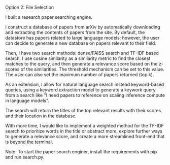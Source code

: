 Option 2: File Selection

I built a research paper searching engine. 

I construct a database of papers from arXiv by automatically downloading and extracting the contents of papers from the site. By default, the datastore has papers related to large language models; however, the user can decide to generate a new database on papers relevant to their field.

Then, I have two search methods: dense/FAISS search and TF-IDF based search. I use cosine similarity as a similarity metric to find the closest matches to the query, and then generate a relevance score based on the z-scores of the similarities. The threshold mechanism can be set to this value. The user can also set the maximum number of papers returned (top k). 

As an extension, I allow for natural language search instead keyword-based queries, using a keyword extraction model to generate a keywork query from a search like "I need papers to reference on scaling inference compute in language models". 

The search will return the titles of the top relevant results with their scores and their location in the database.

With more time, I would like to implement a weighted method for the TF-IDF search to prioritize words in the title or abstract more, explore further ways to generate a relevance score, and create a more streamlined front-end that is beyond the terminal.

Note: To start the paper search enginer, install the requirements with pip and run search.py. 

